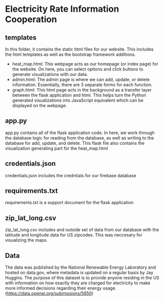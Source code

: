# Electricity Rate Information Cooperation
## templates
In this folder, it contains the static html files for our website. This includes the html templates as well as the bootstrap framework additions.
- heat_map.html: This webpage acts as our homepage (or index page) for the website. On here, you can select options and click buttons to generate visualizations with our data.
- admin.html: The admin page is where we can add, update, or delete information. Essentially, there are 3 separate forms for each function.
- graph.html: This html page acts in the background as a transfer layer between the flask application and html. This helps turn the Python generated visualizations into JavaScript equivalent which can be displayed on the webpage. 

## app.py
app.py contains all of the flask application code. In here, we work through the database logic for reading from the database, as well as writing to the database for add, update, and delete. This flask file also contains the visualization generating part for the heat_map.html

## credentials.json 
credentials.json includes the credntials for our firebase database

## requirements.txt
requirements.txt is a support document for the flask application

## zip_lat_long.csv
zip_lat_long.csv includes and outside set of data from our database with the latitude and longitude data for US zipcodes. This was neccesary for visualizing the maps.

## Data
The data was published by the National Renewable Energy Laboratory and hosted on data.gov, where metadata is updated on a regular basis by Jay Huggins.  The purpose of this dataset is to provide anyone residing in the US with information on how exactly they are charged for electricity to make more informed decisions regarding their energy usage. (https://data.openei.org/submissions/5650)
